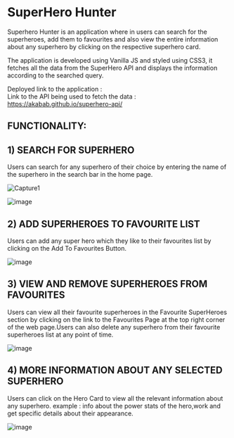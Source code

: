 # SuperHero Hunter

Superhero Hunter is an application where in users can search for the superheroes, add them to favourites and also view the entire information about any superhero by clicking on the respective superhero card.

The application is developed using Vanilla JS and styled using CSS3, it fetches all the data from the SuperHero API and displays the information according to the searched query.

Deployed link to the application : <br>
Link to the API being used to fetch the data : https://akabab.github.io/superhero-api/

## FUNCTIONALITY:

## 1) SEARCH FOR SUPERHERO

Users can search for any superhero of their choice by entering the name of the superhero in the search bar in the home page.

![Capture1](https://user-images.githubusercontent.com/30235824/174425180-b05f72fb-771b-4bf6-ae98-d3c57bda71c7.PNG)

![image](https://user-images.githubusercontent.com/30235824/174425323-bfacab46-f210-4763-9450-01826416d7c9.png)


## 2) ADD SUPERHEROES TO FAVOURITE LIST

Users can add any super hero which they like to their favourites list by clicking on the Add To Favourites Button.

![image](https://user-images.githubusercontent.com/30235824/174425369-1da20288-cf89-4fde-b8ea-84752c0c98ea.png)



## 3) VIEW AND REMOVE SUPERHEROES FROM FAVOURITES

Users can view all their favourite superheroes in the Favourite SuperHeroes section by clicking on the link to the Favourites Page at the top right corner of the web page.Users can also delete any superhero from their favourite superheroes list at any point of time.

![image](https://user-images.githubusercontent.com/30235824/174426064-ade1dbf6-5281-4952-abc9-8cd4bdf2b7e1.png)


## 4) MORE INFORMATION ABOUT ANY SELECTED SUPERHERO

Users can click on the Hero Card to view all the relevant information about any superhero.
example : info about the power stats of the hero,work and get specific details about their appearance.

![image](https://user-images.githubusercontent.com/30235824/174426010-ea27af6f-b42f-4180-8902-c9a258fa5195.png)

